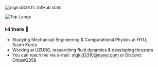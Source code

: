 ![mgkid3310's GitHub stats](https://readme-stats-mgkid3310.vercel.app/api?username=mgkid3310&count_private=true&theme=nord&show_icons=true&hide=contribs)  
  
![Top Langs](https://readme-stats-mgkid3310.vercel.app/api/top-langs/?username=mgkid3310&layout=compact&theme=nord&hide=jupyter%20notebook,roff)

### Hi there 👋
- Studying Mechanical Engineering & Computational Physics at HYU, South Korea  
- Working at UZURO, researching fluid dynamics & developing thrusters  
- You can reach me via e-mail: mgkid3310@naver.com or Discord: Orbis#2358

<!--
**mgkid3310/mgkid3310** is a ✨ _special_ ✨ repository because its `README.md` (this file) appears on your GitHub profile.

Here are some ideas to get you started:

- 🔭 I’m currently working on ...
- 🌱 I’m currently learning ...
- 👯 I’m looking to collaborate on ...
- 🤔 I’m looking for help with ...
- 💬 Ask me about ...
- 📫 How to reach me: ...
- 😄 Pronouns: ...
- ⚡ Fun fact: ...
-->
